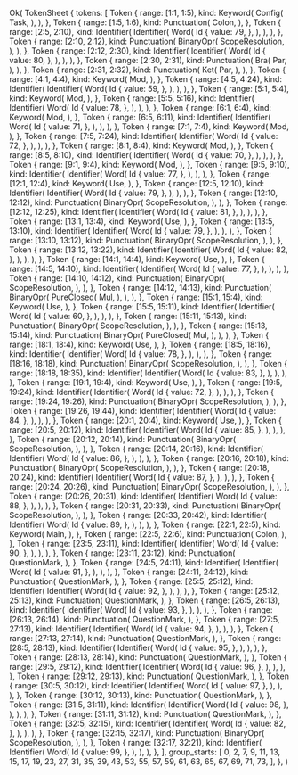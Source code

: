 Ok(
    TokenSheet {
        tokens: [
            Token {
                range: [1:1, 1:5),
                kind: Keyword(
                    Config(
                        Task,
                    ),
                ),
            },
            Token {
                range: [1:5, 1:6),
                kind: Punctuation(
                    Colon,
                ),
            },
            Token {
                range: [2:5, 2:10),
                kind: Identifier(
                    Identifier(
                        Word(
                            Id {
                                value: 79,
                            },
                        ),
                    ),
                ),
            },
            Token {
                range: [2:10, 2:12),
                kind: Punctuation(
                    BinaryOpr(
                        ScopeResolution,
                    ),
                ),
            },
            Token {
                range: [2:12, 2:30),
                kind: Identifier(
                    Identifier(
                        Word(
                            Id {
                                value: 80,
                            },
                        ),
                    ),
                ),
            },
            Token {
                range: [2:30, 2:31),
                kind: Punctuation(
                    Bra(
                        Par,
                    ),
                ),
            },
            Token {
                range: [2:31, 2:32),
                kind: Punctuation(
                    Ket(
                        Par,
                    ),
                ),
            },
            Token {
                range: [4:1, 4:4),
                kind: Keyword(
                    Mod,
                ),
            },
            Token {
                range: [4:5, 4:24),
                kind: Identifier(
                    Identifier(
                        Word(
                            Id {
                                value: 59,
                            },
                        ),
                    ),
                ),
            },
            Token {
                range: [5:1, 5:4),
                kind: Keyword(
                    Mod,
                ),
            },
            Token {
                range: [5:5, 5:16),
                kind: Identifier(
                    Identifier(
                        Word(
                            Id {
                                value: 78,
                            },
                        ),
                    ),
                ),
            },
            Token {
                range: [6:1, 6:4),
                kind: Keyword(
                    Mod,
                ),
            },
            Token {
                range: [6:5, 6:11),
                kind: Identifier(
                    Identifier(
                        Word(
                            Id {
                                value: 71,
                            },
                        ),
                    ),
                ),
            },
            Token {
                range: [7:1, 7:4),
                kind: Keyword(
                    Mod,
                ),
            },
            Token {
                range: [7:5, 7:24),
                kind: Identifier(
                    Identifier(
                        Word(
                            Id {
                                value: 72,
                            },
                        ),
                    ),
                ),
            },
            Token {
                range: [8:1, 8:4),
                kind: Keyword(
                    Mod,
                ),
            },
            Token {
                range: [8:5, 8:10),
                kind: Identifier(
                    Identifier(
                        Word(
                            Id {
                                value: 70,
                            },
                        ),
                    ),
                ),
            },
            Token {
                range: [9:1, 9:4),
                kind: Keyword(
                    Mod,
                ),
            },
            Token {
                range: [9:5, 9:10),
                kind: Identifier(
                    Identifier(
                        Word(
                            Id {
                                value: 77,
                            },
                        ),
                    ),
                ),
            },
            Token {
                range: [12:1, 12:4),
                kind: Keyword(
                    Use,
                ),
            },
            Token {
                range: [12:5, 12:10),
                kind: Identifier(
                    Identifier(
                        Word(
                            Id {
                                value: 79,
                            },
                        ),
                    ),
                ),
            },
            Token {
                range: [12:10, 12:12),
                kind: Punctuation(
                    BinaryOpr(
                        ScopeResolution,
                    ),
                ),
            },
            Token {
                range: [12:12, 12:25),
                kind: Identifier(
                    Identifier(
                        Word(
                            Id {
                                value: 81,
                            },
                        ),
                    ),
                ),
            },
            Token {
                range: [13:1, 13:4),
                kind: Keyword(
                    Use,
                ),
            },
            Token {
                range: [13:5, 13:10),
                kind: Identifier(
                    Identifier(
                        Word(
                            Id {
                                value: 79,
                            },
                        ),
                    ),
                ),
            },
            Token {
                range: [13:10, 13:12),
                kind: Punctuation(
                    BinaryOpr(
                        ScopeResolution,
                    ),
                ),
            },
            Token {
                range: [13:12, 13:22),
                kind: Identifier(
                    Identifier(
                        Word(
                            Id {
                                value: 82,
                            },
                        ),
                    ),
                ),
            },
            Token {
                range: [14:1, 14:4),
                kind: Keyword(
                    Use,
                ),
            },
            Token {
                range: [14:5, 14:10),
                kind: Identifier(
                    Identifier(
                        Word(
                            Id {
                                value: 77,
                            },
                        ),
                    ),
                ),
            },
            Token {
                range: [14:10, 14:12),
                kind: Punctuation(
                    BinaryOpr(
                        ScopeResolution,
                    ),
                ),
            },
            Token {
                range: [14:12, 14:13),
                kind: Punctuation(
                    BinaryOpr(
                        PureClosed(
                            Mul,
                        ),
                    ),
                ),
            },
            Token {
                range: [15:1, 15:4),
                kind: Keyword(
                    Use,
                ),
            },
            Token {
                range: [15:5, 15:11),
                kind: Identifier(
                    Identifier(
                        Word(
                            Id {
                                value: 60,
                            },
                        ),
                    ),
                ),
            },
            Token {
                range: [15:11, 15:13),
                kind: Punctuation(
                    BinaryOpr(
                        ScopeResolution,
                    ),
                ),
            },
            Token {
                range: [15:13, 15:14),
                kind: Punctuation(
                    BinaryOpr(
                        PureClosed(
                            Mul,
                        ),
                    ),
                ),
            },
            Token {
                range: [18:1, 18:4),
                kind: Keyword(
                    Use,
                ),
            },
            Token {
                range: [18:5, 18:16),
                kind: Identifier(
                    Identifier(
                        Word(
                            Id {
                                value: 78,
                            },
                        ),
                    ),
                ),
            },
            Token {
                range: [18:16, 18:18),
                kind: Punctuation(
                    BinaryOpr(
                        ScopeResolution,
                    ),
                ),
            },
            Token {
                range: [18:18, 18:35),
                kind: Identifier(
                    Identifier(
                        Word(
                            Id {
                                value: 83,
                            },
                        ),
                    ),
                ),
            },
            Token {
                range: [19:1, 19:4),
                kind: Keyword(
                    Use,
                ),
            },
            Token {
                range: [19:5, 19:24),
                kind: Identifier(
                    Identifier(
                        Word(
                            Id {
                                value: 72,
                            },
                        ),
                    ),
                ),
            },
            Token {
                range: [19:24, 19:26),
                kind: Punctuation(
                    BinaryOpr(
                        ScopeResolution,
                    ),
                ),
            },
            Token {
                range: [19:26, 19:44),
                kind: Identifier(
                    Identifier(
                        Word(
                            Id {
                                value: 84,
                            },
                        ),
                    ),
                ),
            },
            Token {
                range: [20:1, 20:4),
                kind: Keyword(
                    Use,
                ),
            },
            Token {
                range: [20:5, 20:12),
                kind: Identifier(
                    Identifier(
                        Word(
                            Id {
                                value: 85,
                            },
                        ),
                    ),
                ),
            },
            Token {
                range: [20:12, 20:14),
                kind: Punctuation(
                    BinaryOpr(
                        ScopeResolution,
                    ),
                ),
            },
            Token {
                range: [20:14, 20:16),
                kind: Identifier(
                    Identifier(
                        Word(
                            Id {
                                value: 86,
                            },
                        ),
                    ),
                ),
            },
            Token {
                range: [20:16, 20:18),
                kind: Punctuation(
                    BinaryOpr(
                        ScopeResolution,
                    ),
                ),
            },
            Token {
                range: [20:18, 20:24),
                kind: Identifier(
                    Identifier(
                        Word(
                            Id {
                                value: 87,
                            },
                        ),
                    ),
                ),
            },
            Token {
                range: [20:24, 20:26),
                kind: Punctuation(
                    BinaryOpr(
                        ScopeResolution,
                    ),
                ),
            },
            Token {
                range: [20:26, 20:31),
                kind: Identifier(
                    Identifier(
                        Word(
                            Id {
                                value: 88,
                            },
                        ),
                    ),
                ),
            },
            Token {
                range: [20:31, 20:33),
                kind: Punctuation(
                    BinaryOpr(
                        ScopeResolution,
                    ),
                ),
            },
            Token {
                range: [20:33, 20:42),
                kind: Identifier(
                    Identifier(
                        Word(
                            Id {
                                value: 89,
                            },
                        ),
                    ),
                ),
            },
            Token {
                range: [22:1, 22:5),
                kind: Keyword(
                    Main,
                ),
            },
            Token {
                range: [22:5, 22:6),
                kind: Punctuation(
                    Colon,
                ),
            },
            Token {
                range: [23:5, 23:11),
                kind: Identifier(
                    Identifier(
                        Word(
                            Id {
                                value: 90,
                            },
                        ),
                    ),
                ),
            },
            Token {
                range: [23:11, 23:12),
                kind: Punctuation(
                    QuestionMark,
                ),
            },
            Token {
                range: [24:5, 24:11),
                kind: Identifier(
                    Identifier(
                        Word(
                            Id {
                                value: 91,
                            },
                        ),
                    ),
                ),
            },
            Token {
                range: [24:11, 24:12),
                kind: Punctuation(
                    QuestionMark,
                ),
            },
            Token {
                range: [25:5, 25:12),
                kind: Identifier(
                    Identifier(
                        Word(
                            Id {
                                value: 92,
                            },
                        ),
                    ),
                ),
            },
            Token {
                range: [25:12, 25:13),
                kind: Punctuation(
                    QuestionMark,
                ),
            },
            Token {
                range: [26:5, 26:13),
                kind: Identifier(
                    Identifier(
                        Word(
                            Id {
                                value: 93,
                            },
                        ),
                    ),
                ),
            },
            Token {
                range: [26:13, 26:14),
                kind: Punctuation(
                    QuestionMark,
                ),
            },
            Token {
                range: [27:5, 27:13),
                kind: Identifier(
                    Identifier(
                        Word(
                            Id {
                                value: 94,
                            },
                        ),
                    ),
                ),
            },
            Token {
                range: [27:13, 27:14),
                kind: Punctuation(
                    QuestionMark,
                ),
            },
            Token {
                range: [28:5, 28:13),
                kind: Identifier(
                    Identifier(
                        Word(
                            Id {
                                value: 95,
                            },
                        ),
                    ),
                ),
            },
            Token {
                range: [28:13, 28:14),
                kind: Punctuation(
                    QuestionMark,
                ),
            },
            Token {
                range: [29:5, 29:12),
                kind: Identifier(
                    Identifier(
                        Word(
                            Id {
                                value: 96,
                            },
                        ),
                    ),
                ),
            },
            Token {
                range: [29:12, 29:13),
                kind: Punctuation(
                    QuestionMark,
                ),
            },
            Token {
                range: [30:5, 30:12),
                kind: Identifier(
                    Identifier(
                        Word(
                            Id {
                                value: 97,
                            },
                        ),
                    ),
                ),
            },
            Token {
                range: [30:12, 30:13),
                kind: Punctuation(
                    QuestionMark,
                ),
            },
            Token {
                range: [31:5, 31:11),
                kind: Identifier(
                    Identifier(
                        Word(
                            Id {
                                value: 98,
                            },
                        ),
                    ),
                ),
            },
            Token {
                range: [31:11, 31:12),
                kind: Punctuation(
                    QuestionMark,
                ),
            },
            Token {
                range: [32:5, 32:15),
                kind: Identifier(
                    Identifier(
                        Word(
                            Id {
                                value: 82,
                            },
                        ),
                    ),
                ),
            },
            Token {
                range: [32:15, 32:17),
                kind: Punctuation(
                    BinaryOpr(
                        ScopeResolution,
                    ),
                ),
            },
            Token {
                range: [32:17, 32:21),
                kind: Identifier(
                    Identifier(
                        Word(
                            Id {
                                value: 99,
                            },
                        ),
                    ),
                ),
            },
        ],
        group_starts: [
            0,
            2,
            7,
            9,
            11,
            13,
            15,
            17,
            19,
            23,
            27,
            31,
            35,
            39,
            43,
            53,
            55,
            57,
            59,
            61,
            63,
            65,
            67,
            69,
            71,
            73,
        ],
    },
)